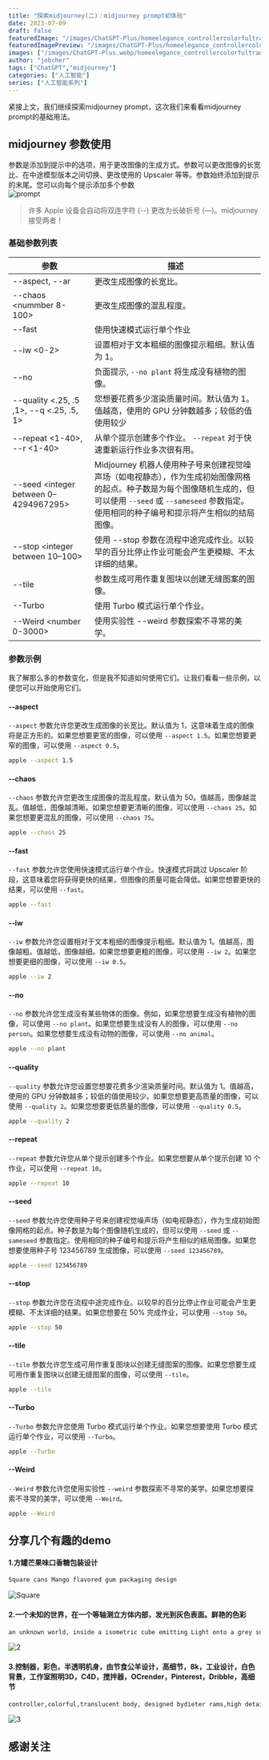 ```yaml
---
title: "探索midjourney(二)：midjourney prompt初体验"
date: 2023-07-09
draft: false
featuredImage: "/images/ChatGPT-Plus/homeelegance_controllercolorfultranslucent_body_designed_bydiet_261aaa05-08ad-4fb5-b8a9-5961e85a50a1.png.webp"
featuredImagePreview: "/images/ChatGPT-Plus/homeelegance_controllercolorfultranslucent_body_designed_bydiet_261aaa05-08ad-4fb5-b8a9-5961e85a50a1.png.webp"
images: ["/images/ChatGPT-Plus.webp/homeelegance_controllercolorfultranslucent_body_designed_bydiet_261aaa05-08ad-4fb5-b8a9-5961e85a50a1.png.webp"]
author: "jobcher"
tags: ["ChatGPT","midjourney"]
categories: ["人工智能"]
series: ["人工智能系列"]
---
```

紧接上文，我们继续探索midjourney prompt，这次我们来看看midjourney prompt的基础用法。

## midjourney 参数使用
参数是添加到提示中的选项，用于更改图像的生成方式。参数可以更改图像的长宽比、在中途模型版本之间切换、更改使用的 Upscaler 等等。参数始终添加到提示的末尾。您可以向每个提示添加多个参数  
![prompt](/images/ChatGPT-Plus/MJ_Parameters_example.png) 
> 许多 Apple 设备会自动将双连字符 (--) 更改为长破折号 (—)。midjourney接受两者！

### 基础参数列表
| 参数 | 描述 |
| --- | --- |
| --aspect, --ar | 更改生成图像的长宽比。 |
| --chaos <nummber 8-100> | 更改生成图像的混乱程度。 |
| --fast | 使用快速模式运行单个作业 |
| --iw <0-2> | 设置相对于文本粗细的图像提示粗细。默认值为 1。 |
| --no | 负面提示, `--no plant` 将生成没有植物的图像。 |
| --quality <.25, .5 ,1>, --q <.25, .5, 1>| 您想要花费多少渲染质量时间。默认值为 1。值越高，使用的 GPU 分钟数越多；较低的值使用较少 |
| --repeat <1-40>, --r <1-40> | 从单个提示创建多个作业。 `--repeat` 对于快速重新运行作业多次很有用。|
| --seed <integer between 0–4294967295> |Midjourney 机器人使用种子号来创建视觉噪声场（如电视静态），作为生成初始图像网格的起点。种子数是为每个图像随机生成的，但可以使用 `--seed` 或 `--sameseed` 参数指定。使用相同的种子编号和提示将产生相似的结局图像。|
| --stop <integer between 10–100> |  使用 --stop 参数在流程中途完成作业。以较早的百分比停止作业可能会产生更模糊、不太详细的结果。|
| --tile | 参数生成可用作重复图块以创建无缝图案的图像。|
| --Turbo | 使用 Turbo 模式运行单个作业。|
| --Weird <number 0-3000> | 使用实验性 --weird 参数探索不寻常的美学。|

### 参数示例
我了解那么多的参数变化，但是我不知道如何使用它们。让我们看看一些示例，以便您可以开始使用它们。

#### --aspect
`--aspect` 参数允许您更改生成图像的长宽比。默认值为 1，这意味着生成的图像将是正方形的。如果您想要更宽的图像，可以使用 `--aspect 1.5`。如果您想要更窄的图像，可以使用 `--aspect 0.5`。
```sh
apple --aspect 1.5
```

#### --chaos
`--chaos` 参数允许您更改生成图像的混乱程度。默认值为 50。值越高，图像越混乱。值越低，图像越清晰。如果您想要更清晰的图像，可以使用 `--chaos 25`。如果您想要更混乱的图像，可以使用 `--chaos 75`。
```sh
apple --chaos 25
```

#### --fast
`--fast` 参数允许您使用快速模式运行单个作业。快速模式将跳过 Upscaler 阶段，这意味着您将获得更快的结果，但图像的质量可能会降低。如果您想要更快的结果，可以使用 `--fast`。
```sh
apple --fast
```

#### --iw
`--iw` 参数允许您设置相对于文本粗细的图像提示粗细。默认值为 1。值越高，图像越粗。值越低，图像越细。如果您想要更粗的图像，可以使用 `--iw 2`。如果您想要更细的图像，可以使用 `--iw 0.5`。
```sh
apple --iw 2
```

#### --no
`--no` 参数允许您生成没有某些物体的图像。例如，如果您想要生成没有植物的图像，可以使用 `--no plant`。如果您想要生成没有人的图像，可以使用 `--no person`。如果您想要生成没有动物的图像，可以使用 `--no animal`。
```sh
apple --no plant
```

#### --quality
`--quality` 参数允许您设置您想要花费多少渲染质量时间。默认值为 1。值越高，使用的 GPU 分钟数越多；较低的值使用较少。如果您想要更高质量的图像，可以使用 `--quality 2`。如果您想要更低质量的图像，可以使用 `--quality 0.5`。
```sh
apple --quality 2
```

#### --repeat
`--repeat` 参数允许您从单个提示创建多个作业。如果您想要从单个提示创建 10 个作业，可以使用 `--repeat 10`。
```sh
apple --repeat 10
```

#### --seed
`--seed` 参数允许您使用种子号来创建视觉噪声场（如电视静态），作为生成初始图像网格的起点。种子数是为每个图像随机生成的，但可以使用 `--seed` 或 `--sameseed` 参数指定。使用相同的种子编号和提示将产生相似的结局图像。如果您想要使用种子号 123456789 生成图像，可以使用 `--seed 123456789`。
```sh
apple --seed 123456789
```

#### --stop
`--stop` 参数允许您在流程中途完成作业。以较早的百分比停止作业可能会产生更模糊、不太详细的结果。如果您想要在 50% 完成作业，可以使用 `--stop 50`。
```sh
apple --stop 50
```

#### --tile
`--tile` 参数允许您生成可用作重复图块以创建无缝图案的图像。如果您想要生成可用作重复图块以创建无缝图案的图像，可以使用 `--tile`。
```sh
apple --tile
```

#### --Turbo
`--Turbo` 参数允许您使用 Turbo 模式运行单个作业。如果您想要使用 Turbo 模式运行单个作业，可以使用 `--Turbo`。
```sh
apple --Turbo
```

#### --Weird
`--Weird` 参数允许您使用实验性 `--weird` 参数探索不寻常的美学。如果您想要探索不寻常的美学，可以使用 `--Weird`。
```sh
apple --Weird
```

## 分享几个有趣的demo
#### 1.方罐芒果味口香糖包装设计
```sh
Square cans Mango flavored gum packaging design
```
![Square](/images/ChatGPT-Plus/homeelegance_Square_cans_Mango_flavored_gum_packaging_design_36ba5831-88f1-439f-b776-2aca6bc98b43.png.webp)

#### 2.一个未知的世界，在一个等轴测立方体内部，发光到灰色表面。鲜艳的色彩
```sh
an unknown world, inside a isometric cube emitting Light onto a grey surface. Vibrant color
```
![2](/images/ChatGPT-Plus/homeelegance_an_unknown_world_inside_a_isometric_cube_emitting__fda72beb-e92b-47e3-abc0-e9adac8c6e77.png.webp)

#### 3.控制器，彩色，半透明机身，由节食公羊设计，高细节，8k，工业设计，白色背景，工作室照明3D，C4D，搅拌器，OCrender，Pinterest，Dribble，高细节
```sh
controller,colorful,translucent body, designed bydieter rams,high detail,8k,industrial design,whitebackground,studio lighting 3d, c4d, blender, OCrenderer, pinterest, dribbble, high detail
```
![3](/images/ChatGPT-Plus/homeelegance_controllercolorfultranslucent_body_designed_bydiet_261aaa05-08ad-4fb5-b8a9-5961e85a50a1.png.webp)


## 感谢关注